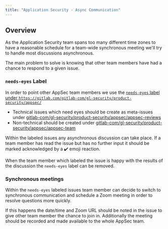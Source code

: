 ```yaml
---
title: "Application Security - Async Communication"
---
```


## Overview

As the Application Security team spans too many different time zones to have a reasonable schedule for a team-wide synchronous meeting we'll try to handle most discussions asynchronous.

The main problem to solve is knowing that other team members have had a chance to respond to a given issue.

### `needs-eyes` Label

In order to point other AppSec team members we use the [`needs-eyes` label under `https://gitlab.com/gitlab-com/gl-security/product-security/appsec/`](https://gitlab.com/groups/gitlab-com/gl-security/product-security/appsec/-/issues?scope=all&utf8=%E2%9C%93&state=opened&label_name%5B%5D=needs-eyes)

- Technical issues which need eyes should be create as meta-issues under [gitlab-com/gl-security/product-security/appsec/appsec-reviews](https://gitlab.com/gitlab-com/gl-security/product-security/appsec/appsec-reviews)
- Non-technical should be created under [gitlab-com/gl-security/product-security/appsec/appsec-team](https://gitlab.com/gitlab-com/gl-security/product-security/appsec/appsec-team/)

Within the labeled issues any asynchronous discussion can take place. If a team member has read the issue but has no further input it should be marked acknowledged by a ✔️ emoji reaction.

When the team member which labeled the issue is happy with the results of the discussion the `needs-eyes` label can be removed.

### Synchronous meetings

Within the `needs-eyes` labeled issues team member can decide to switch to synchronous communication and schedule a Zoom meeting in order to resolve questions more quickly.

If this happens the date/time and Zoom URL should be noted in the issue to give other team member the chance to join in. Additionally the meeting should be recorded and made available to the whole AppSec team.
